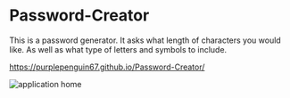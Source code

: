 # Password-Creator

This is a password generator. It asks what length of characters you would like. As well as what type of letters and symbols to include.

https://purplepenguin67.github.io/Password-Creator/


![application home](https://user-images.githubusercontent.com/103548864/170809407-3da4bace-2d4e-4d6e-b07b-d47d09634c9b.png)
